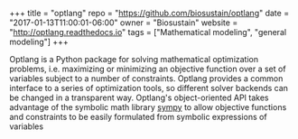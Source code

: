 +++
title = "optlang"
repo = "https://github.com/biosustain/optlang"
date = "2017-01-13T11:00:01-06:00"
owner = "Biosustain"
website = "http://optlang.readthedocs.io"
tags = ["Mathematical modeling", "general modeling"]
+++

Optlang is a Python package for solving mathematical optimization
problems, i.e. maximizing or minimizing an objective function over a
set of variables subject to a number of constraints. Optlang provides
a common interface to a series of optimization tools, so different
solver backends can be changed in a transparent way. Optlang's
object-oriented API takes advantage of the symbolic math library
[sympy](http://sympy.org/en/index.html) to allow objective functions
and constraints to be easily formulated from symbolic expressions of
variables

